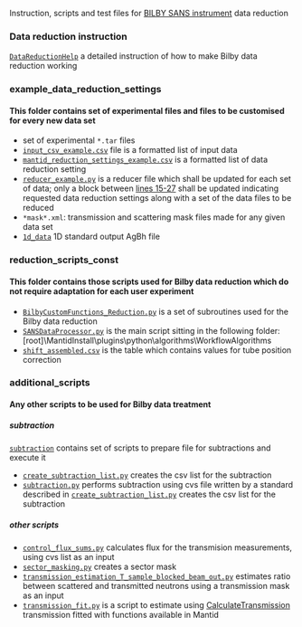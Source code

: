 Instruction, scripts and test files for [BILBY SANS instrument](https://www.ansto.gov.au/user-access/instruments/neutron-scattering-instruments/bilby-small-angle-neutron-scattering) data reduction


### Data reduction instruction

[`DataReductionHelp`](/DataReductionHelp.md) a detailed instruction of how to make Bilby data reduction working

### example_data_reduction_settings
#### This folder contains set of experimental files and files to be customised for every new data set
- set of experimental `*.tar` files
- [`input_csv_example.csv`](/example_data_reduction_settings/input_csv_example.csv) file is a formatted list of input data
- [`mantid_reduction_settings_example.csv`](/example_data_reduction_settings/mantid_reduction_settings_example.csv) is a formatted list of data reduction setting
-  [`reducer_example.py`](/example_data_reduction_settings/reducer_example.py) is a reducer file which shall be updated for each set of data; only a block between [lines 15-27](/example_data_reduction_settings/reducer_example.py#L15-L27) shall be updated indicating requested data reduction settings along with a set of the data files to be reduced
- `*mask*.xml`: transmission and scattering mask files made for any given data set
- [`1d_data`](/example_data_reduction_settings/1d_data) 1D standard output AgBh file

### reduction_scripts_const
#### This folder contains those scripts used for Bilby data reduction which do not require adaptation for each user experiment
- [`BilbyCustomFunctions_Reduction.py`](/reduction_scripts_const/BilbyCustomFunctions_Reduction.py) is a set of subroutines used for the Bilby data reduction
- [`SANSDataProcessor.py`](/reduction_scripts_const/SANSDataProcessor.py) is the main script sitting in the following folder:[root]\MantidInstall\plugins\python\algorithms\WorkflowAlgorithms
- [`shift_assembled.csv`](/reduction_scripts_const/shift_assembled.csv) is the table which contains values for tube position correction

### additional_scripts
#### Any other scripts to be used for Bilby data treatment

##### subtraction
[`subtraction`](/additional_scripts/subtraction) contains set of scripts to prepare file for subtractions and execute it
- [`create_subtraction_list.py`](/additional_scripts/subtraction/create_subtraction_list.py) creates the csv list for the subtraction
- [`subtraction.py`](/additional_scripts/subtraction/subtraction.py) performs subtraction using cvs file written by a standard described in [`create_subtraction_list.py`](/additional_scripts/subtraction/create_subtraction_list.py) creates the csv list for the subtraction

##### other scripts

- [`control_flux_sums.py`](/additional_scripts/control_flux_sums.py) calculates flux for the transmision measurements, using cvs list as an input
- [`sector_masking.py`](/additional_scripts/sector_masking.py) creates a sector mask
- [`transmission_estimation_T_sample_blocked_beam_out.py`](/additional_scripts/transmission_estimation_T_sample_blocked_beam_out.py) estimates ratio between scattered and transmitted neutrons using a transmission mask as an input
- [`transmission_fit.py`](/additional_scripts/transmission_fit.py) is a script to estimate using [CalculateTransmission](http://docs.mantidproject.org/nightly/algorithms/CalculateTransmission-v1.html) transmission fitted with functions available in Mantid